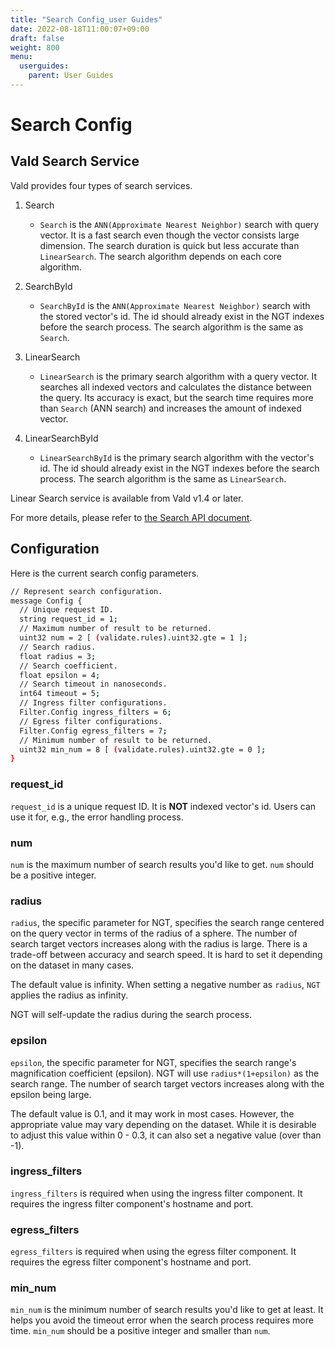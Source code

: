 ```yaml
---
title: "Search Config_user Guides"
date: 2022-08-18T11:00:07+09:00
draft: false
weight: 800
menu:
  userguides:
    parent: User Guides
---
```


# Search Config

## Vald Search Service

<!-- Describe vald search service: search, searchbyid, linearsearch, lineasearchbyid ... -->

Vald provides four types of search services.

1. Search

   - `Search` is the `ANN(Approximate Nearest Neighbor)` search with query vector.
     It is a fast search even though the vector consists large dimension.
     The search duration is quick but less accurate than `LinearSearch`.
     The search algorithm depends on each core algorithm.

1. SearchById

   - `SearchById` is the `ANN(Approximate Nearest Neighbor)` search with the stored vector's id.
     The id should already exist in the NGT indexes before the search process.
     The search algorithm is the same as `Search`.

1. LinearSearch

   - `LinearSearch` is the primary search algorithm with a query vector.
     It searches all indexed vectors and calculates the distance between the query.
     Its accuracy is exact, but the search time requires more than `Search` (ANN search) and increases the amount of indexed vector.

1. LinearSearchById
   - `LinearSearchById` is the primary search algorithm with the vector's id.
     The id should already exist in the NGT indexes before the search process.
     The search algorithm is the same as `LinearSearch`.

<div class="notice">
Linear Search service is available from Vald v1.4 or later.
</div>

For more details, please refer to [the Search API document](/docs/api/search).

## Configuration

<!-- Describe Search parameters: ../../apis/proto/v1/payload -->
<!-- TODO: divide search configuration for each agent algorithm -->

Here is the current search config parameters.

```bash
// Represent search configuration.
message Config {
  // Unique request ID.
  string request_id = 1;
  // Maximum number of result to be returned.
  uint32 num = 2 [ (validate.rules).uint32.gte = 1 ];
  // Search radius.
  float radius = 3;
  // Search coefficient.
  float epsilon = 4;
  // Search timeout in nanoseconds.
  int64 timeout = 5;
  // Ingress filter configurations.
  Filter.Config ingress_filters = 6;
  // Egress filter configurations.
  Filter.Config egress_filters = 7;
  // Minimum number of result to be returned.
  uint32 min_num = 8 [ (validate.rules).uint32.gte = 0 ];
}
```

### request_id

`request_id` is a unique request ID.
It is **NOT** indexed vector's id.
Users can use it for, e.g., the error handling process.

### num

`num` is the maximum number of search results you'd like to get.
`num` should be a positive integer.

### radius

`radius`, the specific parameter for NGT, specifies the search range centered on the query vector in terms of the radius of a sphere.
The number of search target vectors increases along with the radius is large.
There is a trade-off between accuracy and search speed.
It is hard to set it depending on the dataset in many cases.

The default value is infinity.
When setting a negative number as `radius`, `NGT` applies the radius as infinity.

<div class="notice">
NGT will self-update the radius during the search process.
</div>

### epsilon

`epsilon`, the specific parameter for NGT, specifies the search range's magnification coefficient (epsilon).
NGT will use `radius*(1+epsilon)` as the search range.
The number of search target vectors increases along with the epsilon being large.

The default value is 0.1, and it may work in most cases.
However, the appropriate value may vary depending on the dataset.
While it is desirable to adjust this value within 0 - 0.3, it can also set a negative value (over than -1).

### ingress_filters

`ingress_filters` is required when using the ingress filter component.
It requires the ingress filter component's hostname and port.

### egress_filters

`egress_filters` is required when using the egress filter component.
It requires the egress filter component's hostname and port.

### min_num

`min_num` is the minimum number of search results you'd like to get at least.
It helps you avoid the timeout error when the search process requires more time.
`min_num` should be a positive integer and smaller than `num`.
